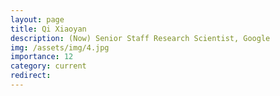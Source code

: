 ```yaml
---
layout: page
title: Qi Xiaoyan
description: (Now) Senior Staff Research Scientist, Google
img: /assets/img/4.jpg
importance: 12
category: current
redirect:
---
```

